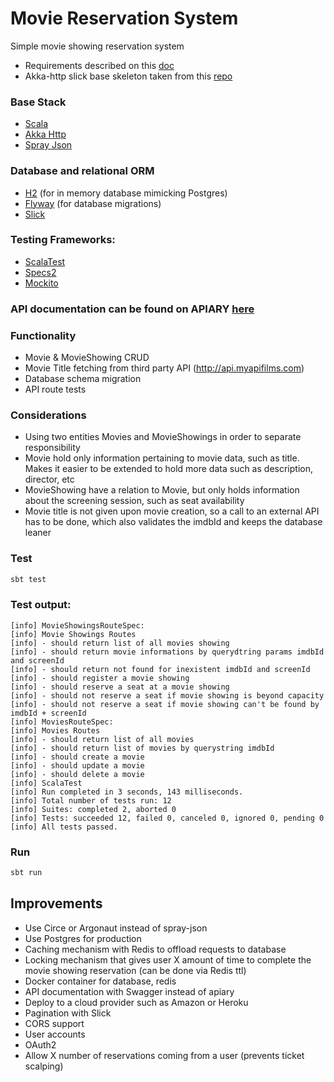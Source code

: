 Movie Reservation System
=========

Simple movie showing reservation system

* Requirements described on this [doc](https://github.com/chiurox/movie-reservation-system/blob/master/Specification.md)
* Akka-http slick base skeleton taken from this [repo](https://github.com/BBartosz/akkaRestApi)

### Base Stack
 - [Scala](https://www.scala-lang.org/)
 - [Akka Http](https://github.com/akka/akka-http)
 - [Spray Json](https://github.com/spray/spray-json)
### Database and relational ORM
 - [H2](https://www.h2database.com/) (for in memory database mimicking Postgres)
 - [Flyway](https://github.com/flyway/flyway) (for database migrations)
 - [Slick](https://github.com/slick/slick)
### Testing Frameworks:
 - [ScalaTest](http://www.scalatest.org/)
 - [Specs2](https://github.com/etorreborre/specs2)
 - [Mockito](https://github.com/mockito/mockito)

### API documentation can be found on APIARY [here](http://docs.moviereservationsystem.apiary.io)

### Functionality
 - Movie & MovieShowing CRUD
 - Movie Title fetching from third party API (http://api.myapifilms.com)
 - Database schema migration
 - API route tests

### Considerations
 - Using two entities Movies and MovieShowings in order to separate responsibility
 - Movie hold only information pertaining to movie data, such as title. Makes it easier to be extended to hold more data such as description, director, etc
 - MovieShowing have a relation to Movie, but only holds information about the screening session, such as seat availability
 - Movie title is not given upon movie creation, so a call to an external API has to be done, which also validates the imdbId and keeps the database leaner


### Test
```sh
sbt test
```
### Test output:
```aidl
[info] MovieShowingsRouteSpec:
[info] Movie Showings Routes
[info] - should return list of all movies showing
[info] - should return movie informations by querydtring params imdbId and screenId
[info] - should return not found for inexistent imdbId and screenId
[info] - should register a movie showing
[info] - should reserve a seat at a movie showing
[info] - should not reserve a seat if movie showing is beyond capacity
[info] - should not reserve a seat if movie showing can't be found by imdbId + screenId
[info] MoviesRouteSpec:
[info] Movies Routes
[info] - should return list of all movies
[info] - should return list of movies by querystring imdbId
[info] - should create a movie
[info] - should update a movie
[info] - should delete a movie
[info] ScalaTest
[info] Run completed in 3 seconds, 143 milliseconds.
[info] Total number of tests run: 12
[info] Suites: completed 2, aborted 0
[info] Tests: succeeded 12, failed 0, canceled 0, ignored 0, pending 0
[info] All tests passed.
```

### Run
```sh
sbt run
```

## Improvements
 - Use Circe or Argonaut instead of spray-json
 - Use Postgres for production
 - Caching mechanism with Redis to offload requests to database
 - Locking mechanism that gives user X amount of time to complete the movie showing reservation (can be done via Redis ttl)
 - Docker container for database, redis
 - API documentation with Swagger instead of apiary
 - Deploy to a cloud provider such as Amazon or Heroku
 - Pagination with Slick
 - CORS support
 - User accounts
 - OAuth2
 - Allow X number of reservations coming from a user (prevents ticket scalping)
